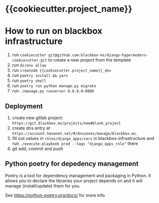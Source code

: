 # {{cookiecutter.project_name}}

# How to run on blackbox infrastructure

1. run `cookiecutter git@github.com:blackbox-ms/django-hypermodern-cookiecutter.git` to create a new project from the template
2. run `direnv allow`
3. run `createdb {{cookiecutter.project_name}}_dev`
4. run `poetry install && yarn`
5. run `poetry shell`
6. run `poetry run python manage.py migrate`
7. run `./manage.py runserver 0.0.0.0:8000`
   

## Deployment

1. create new gitlab project: `https://git.blackbox.ms/projects/new#blank_project`
2. create dns entry at `https://account.hexonet.net/#/dnszones/manage/blackbox.ms.`
3. fill out values in `roles/django_apps/vars` in blackbox-infrastructure and run `./execute-playbook prod --tags "django_apps_role"` there 
4. git add, commit and push


## Python poetry for depedency management

Poetry is a tool for dependency management and packaging in Python. It allows you to declare the libraries your project depends on and it will manage (install/update) them for you.

See https://python-poetry.org/docs/ for more info


